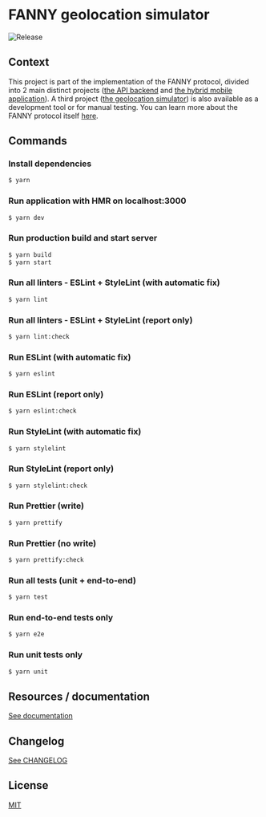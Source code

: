 # FANNY geolocation simulator

![Release](https://img.shields.io/badge/Release-0.1.1-blue.svg)

## Context

This project is part of the implementation of the FANNY protocol, divided into 2 main distinct projects
([the API backend](https://github.com/FANNY-20/FANNY-backend) and
[the hybrid mobile application](https://github.com/FANNY-20/FANNY-hybrid-app)).
A third project ([the geolocation simulator](https://github.com/FANNY-20/FANNY-geolocation-simulator))
is also available as a development tool or for manual testing.
You can learn more about the FANNY protocol itself [here](https://github.com/FANNY-20/The_FANNY_protocol_V0.1).

## Commands

### Install dependencies

```bash
$ yarn
```

### Run application with HMR on localhost:3000

```bash
$ yarn dev
```

### Run production build and start server

```bash
$ yarn build
$ yarn start
```

### Run all linters - ESLint + StyleLint (with automatic fix)

```bash
$ yarn lint
```

### Run all linters - ESLint + StyleLint (report only)

```bash
$ yarn lint:check
```

### Run ESLint (with automatic fix)

```bash
$ yarn eslint
```

### Run ESLint (report only)

```bash
$ yarn eslint:check
```

### Run StyleLint (with automatic fix)

```bash
$ yarn stylelint
```

### Run StyleLint (report only)

```bash
$ yarn stylelint:check
```

### Run Prettier (write)

```bash
$ yarn prettify
```

### Run Prettier (no write)

```bash
$ yarn prettify:check
```

### Run all tests (unit + end-to-end)

```bash
$ yarn test
```

### Run end-to-end tests only

```bash
$ yarn e2e
```

### Run unit tests only

```bash
$ yarn unit
```

## Resources / documentation

[See documentation](./DOCS.md)

## Changelog

[See CHANGELOG](./CHANGELOG.md)

## License

[MIT](./LICENSE)
